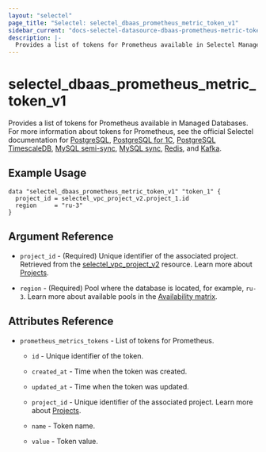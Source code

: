 ```yaml
---
layout: "selectel"
page_title: "Selectel: selectel_dbaas_prometheus_metric_token_v1"
sidebar_current: "docs-selectel-datasource-dbaas-prometheus-metric-token-v1"
description: |-
  Provides a list of tokens for Prometheus available in Selectel Managed Databases.
---
```


# selectel\_dbaas\_prometheus_metric_token_v1

Provides a list of tokens for Prometheus available in Managed Databases. For more information about tokens for Prometheus, see the official Selectel documentation for [PostgreSQL](https://docs.selectel.ru/en/cloud/managed-databases/postgresql/monitoring/#export-metrics-in-prometheus-format), [PostgreSQL for 1C](https://docs.selectel.ru/en/cloud/managed-databases/postgresql-for-1c/monitoring-1c/#export-metrics-in-prometheus-format), [PostgreSQL TimescaleDB](https://docs.selectel.ru/en/cloud/managed-databases/timescaledb/monitoring/#export-metrics-in-prometheus-format), [MySQL semi-sync](https://docs.selectel.ru/en/cloud/managed-databases/mysql-semi-sync/monitoring/#export-metrics-in-prometheus-format), [MySQL sync](https://docs.selectel.ru/en/cloud/managed-databases/mysql-sync/monitoring/#export-metrics-in-prometheus-format), [Redis](https://docs.selectel.ru/en/cloud/managed-databases/redis/monitoring/#export-metrics-in-prometheus-format), and [Kafka](https://docs.selectel.ru/en/cloud/managed-databases/kafka/monitoring/#export-metrics-in-prometheus-format).

## Example Usage

```hcl
data "selectel_dbaas_prometheus_metric_token_v1" "token_1" {
  project_id = selectel_vpc_project_v2.project_1.id
  region     = "ru-3"
}
```

## Argument Reference

* `project_id` - (Required) Unique identifier of the associated project. Retrieved from the [selectel_vpc_project_v2](https://registry.terraform.io/providers/selectel/selectel/latest/docs/resources/vpc_project_v2) resource. Learn more about [Projects](https://docs.selectel.ru/en/control-panel-actions/projects/about-projects/).

* `region` - (Required) Pool where the database is located, for example, `ru-3`. Learn more about available pools in the [Availability matrix](https://docs.selectel.ru/en/control-panel-actions/availability-matrix/#managed-databases).

## Attributes Reference

* `prometheus_metrics_tokens` - List of tokens for Prometheus.

  * `id` - Unique identifier of the token.

  * `created_at` - Time when the token was created.

  * `updated_at` - Time when the token was updated.

  * `project_id` - Unique identifier of the associated project. Learn more about [Projects](https://docs.selectel.ru/en/control-panel-actions/projects/about-projects/).

  * `name` - Token name.

  * `value` - Token value.